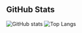 ## GitHub Stats
![GitHub stats](https://github-readme-stats.vercel.app/api?username=tergelitu&show_icons=true&theme=tokyonight&count_private=true)
![Top Langs](https://github-readme-stats.vercel.app/api/top-langs/?username=tergelitu&layout=compact&theme=tokyonight)


<!--
**tergelitu/tergelitu** is a ✨ _special_ ✨ repository because its `README.md` (this file) appears on your GitHub profile.

Here are some ideas to get you started:

- 🔭 I’m currently working on ...
- 🌱 I’m currently learning ...
- 👯 I’m looking to collaborate on ...
- 🤔 I’m looking for help with ...
- 💬 Ask me about ...
- 📫 How to reach me: ...
- 😄 Pronouns: ...
- ⚡ Fun fact: ...
-->
